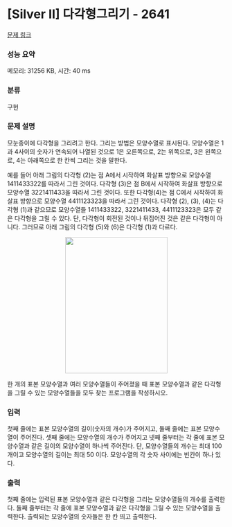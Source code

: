# [Silver II] 다각형그리기 - 2641 

[문제 링크](https://www.acmicpc.net/problem/2641) 

### 성능 요약

메모리: 31256 KB, 시간: 40 ms

### 분류

구현

### 문제 설명

<p>모눈종이에 다각형을 그리려고 한다. 그리는 방법은 모양수열로 표시된다. 모양수열은 1과 4사이의 숫자가 연속되어 나열된 것으로 1은 오른쪽으로, 2는 위쪽으로, 3은 왼쪽으로, 4는 아래쪽으로 한 칸씩 그리는 것을 말한다.</p>

<p>예를 들어 아래 그림의 다각형 (2)는 점 A에서 시작하여 화살표 방향으로 모양수열 1411433322를 따라서 그린 것이다. 다각형 (3)은 점 B에서 시작하여 화살표 방향으로 모양수열 3221411433을 따라서 그린 것이다. 또한 다각형(4)는 점 C에서 시작하여 화살표 방향으로 모양수열 4411123323을 따라서 그린 것이다. 다각형 (2), (3), (4)는 다각형 (1)과 같으므로 모양수열들 1411433322, 3221411433, 4411123323은 모두 같은 다각형을 그릴 수 있다. 단, 다각형이 회전된 것이나 뒤집어진 것은 같은 다각형이 아니다. 그러므로 아래 그림의 다각형 (5)와 (6)은 다각형 (1)과 다르다.</p>

<p style="text-align: center;"><img alt="" src="https://upload.acmicpc.net/8520e52e-2ad6-4135-ac18-a595be4f7f23/-/preview/" style="width: 236px; height: 315px;"></p>

<p>한 개의 표본 모양수열과 여러 모양수열들이 주어졌을 때 표본 모양수열과 같은 다각형을 그릴 수 있는 모양수열들을 모두 찾는 프로그램을 작성하시오.</p>

### 입력 

 <p>첫째 줄에는 표본 모양수열의 길이(숫자의 개수)가 주어지고, 둘째 줄에는 표본 모양수열이 주어진다. 셋째 줄에는 모양수열의 개수가 주어지고 넷째 줄부터는 각 줄에 표본 모양수열과 같은 길이의 모양수열이 하나씩 주어진다. 단, 모양수열들의 개수는 최대 100 개이고 모양수열의 길이는 최대 50 이다. 모양수열의 각 숫자 사이에는 빈칸이 하나 있다.</p>

### 출력 

 <p>첫째 줄에는 입력된 표본 모양수열과 같은 다각형을 그리는 모양수열들의 개수를 출력한다. 둘째 줄부터는 각 줄에 표본 모양수열과 같은 다각형을 그릴 수 있는 모양수열을 출력한다. 출력되는 모양수열의 숫자들은 한 칸 띄고 출력한다.</p>

